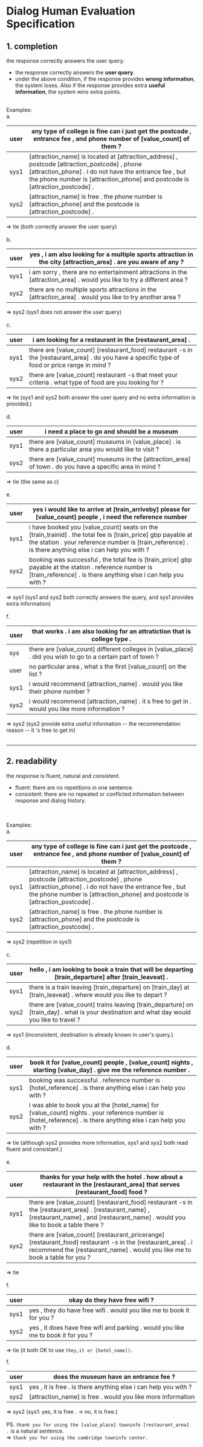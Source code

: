 # Dialog Human Evaluation Specification

<a name="Tczul"></a>
## 1. completion
the response correctly answers the user query.

- the response correctly answers the **user query**.
- under the above condition, if the response provides **wrong** **information**, the system loses. Also if the response provides extra **useful** **information**, the system wins extra points.


<br />Examples:<br />a.  

| user | any type of college is fine can i just get the postcode , entrance fee , and phone number of [value_count] of them ? |
| --- | --- |
| sys1 | [attraction_name] is located at [attraction_address] , postcode [attraction_postcode] , phone [attraction_phone] . i do not have the entrance fee , but the phone number is [attraction_phone] and postcode is [attraction_postcode] . |
| sys2 | [attraction_name] is free . the phone number is [attraction_phone] and the postcode is [attraction_postcode] . |

=> tie (both correctly answer the user query)<br />
<br />b.  

| user | yes , i am also looking for a multiple sports attraction in the city [attraction_area] . are you aware of any ? |
| --- | --- |
| sys1 | i am sorry , there are no entertainment attractions in the [attraction_area] . would you like to try a different area ? |
| sys2 | there are no multiple sports attractions in the [attraction_area] . would you like to try another area ? |

=> sys2 (sys1 does not answer the user query)<br />
<br />c.  

| user | i am looking for a restaurant in the [restaurant_area] . |
| --- | --- |
| sys1 | there are [value_count] [restaurant_food] restaurant -s in the [restaurant_area] . do you have a specific type of food or price range in mind ? |
| sys2 | there are [value_count] restaurant -s that meet your criteria . what type of food are you looking for ? |

=> tie (sys1 and sys2 both answer the user query and no extra information is provided.)<br />
<br />d.

| user | i need a place to go and should be a museum |
| --- | --- |
| sys1 | there are [value_count] museums in [value_place] . is there a particular area you would like to visit ? |
| sys2 | there are [value_count] museums in the [attraction_area] of town . do you have a specific area in mind ? |

=> tie (the same as c)<br />
<br />e.  

| user | yes i would like to arrive at [train_arriveby] please for [value_count] people , i need the reference number |
| --- | --- |
| sys1 | i have booked you [value_count] seats on the [train_trainid] . the total fee is [train_price] gbp payable at the station . your reference number is [train_reference] . is there anything else i can help you with ? |
| sys2 | booking was successful , the total fee is [train_price] gbp payable at the station . reference number is [train_reference] . is there anything else i can help you with ? |

=> sys1 (sys1 and sys2 both correctly answers the query, and sys1 provides extra information)<br />
<br />f.

| user | that works . i am also looking for an attratiction that is college type . |
| --- | --- |
| sys | there are [value_count] different colleges in [value_place] . did you wish to go to a certain part of town ? |
| user | no particular area , what s the first [value_count] on the list ? |
| sys1 | i would recommend [attraction_name] . would you like their phone number ? |
| sys2 | i would recommend [attraction_name] . it s free to get in . would you like more information ? |

=> sys2 (sys2 provide extra useful information -- the recommendation reason -- it 's free to get in)<br />
<br />


---



<a name="nNVYx"></a>
## 2. readability
the response is fluent, natural and consistent.

- fluent: there are no repetitions in one sentence.
- consistent: there are no repeated or conflicted information between response and dialog history.


<br />
<br />Examples:<br />a.  

| user | any type of college is fine can i just get the postcode , entrance fee , and phone number of [value_count] of them ? |
| --- | --- |
| sys1 | [attraction_name] is located at [attraction_address] , postcode [attraction_postcode] , phone [attraction_phone] . i do not have the entrance fee , but the phone number is [attraction_phone] and postcode is [attraction_postcode] . |
| sys2 | [attraction_name] is free . the phone number is [attraction_phone] and the postcode is [attraction_postcode] . |

=> sys2 (repetition in sys1)<br />
<br />c.  

| user | hello , i am looking to book a train that will be departing [train_departure] after [train_leaveat] . |
| --- | --- |
| sys1 | there is a train leaving [train_departure] on [train_day] at [train_leaveat] . where would you like to depart ? |
| sys2 | there are [value_count] trains leaving [train_departure] on [train_day] . what is your destination and what day would you like to travel ? |

=> sys1 (inconsistent, destination is already known in user's query.)<br />
<br />d.  

| user | book it for [value_count] people , [value_count] nights , starting [value_day] . give me the reference number . |
| --- | --- |
| sys1 | booking was successful . reference number is [hotel_reference] . is there anything else i can help you with ? |
| sys2 | i was able to book you at the [hotel_name] for [value_count] nights . your reference number is [hotel_reference] . is there anything else i can help you with ? |

=> tie (although sys2 provides more information, sys1 and sys2 both read fluent and consistant.)<br />
<br />e.  

| user | thanks for your help with the hotel . how about a restaurant in the [restaurant_area] that serves [restaurant_food] food ? |
| --- | --- |
| sys1 | there are [value_count] [restaurant_food] restaurant -s in the [restaurant_area] . [restaurant_name] , [restaurant_name] , and [restaurant_name] . would you like to book a table there ? |
| sys2 | there are [value_count] [restaurant_pricerange] [restaurant_food] restaurant -s in the [restaurant_area] . i recommend the [restaurant_name] . would you like me to book a table for you ? |

=> tie<br />
<br />f.  

| user | okay do they have free wifi ? |
| --- | --- |
| sys1 | yes , they do have free wifi . would you like me to book it for you ? |
| sys2 | yes , it does have free wifi and parking . would you like me to book it for you ? |

=> tie (it both OK to use `they,it or [hotel_name]).`

f. 

| user | does the museum have an entrance fee ? |
| --- | --- |
| sys1 | yes , it is free . is there anything else i can help you with ? |
| sys2 | [attraction_name] is free . would you like more information ? |

=> sys2 (sys1: yes, it is free . -> no, it is free.)<br />
<br />PS. `thank you for using the [value_place] towninfo [restaurant_area] .` is a natural sentence.<br />=> `thank you for using the cambridge towninfo center.`
